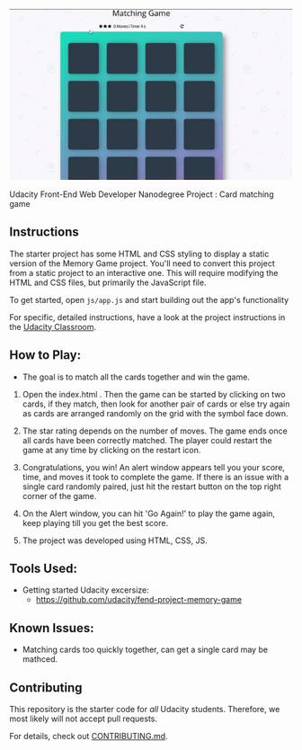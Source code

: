 



![](video/game.gif)

Udacity Front-End Web Developer Nanodegree Project : Card matching game


## Instructions

The starter project has some HTML and CSS styling to display a static version of the Memory Game project. You'll need to convert this project from a static project to an interactive one. This will require modifying the HTML and CSS files, but primarily the JavaScript file.

To get started, open `js/app.js` and start building out the app's functionality

For specific, detailed instructions, have a look at the project instructions in the [Udacity Classroom](https://classroom.udacity.com/me).

## How to Play:

* The goal is to match all the cards together and win the game.

1. Open the index.html . Then the game can be started by clicking on two cards, if they match, then look for another pair of cards or else try again as cards are arranged randomly on the grid with the symbol face down.

2. The star rating depends on the number of moves. The game ends once all cards have been correctly matched. The player could restart the game at any time by clicking on the restart icon. 

3. Congratulations, you win! An alert window appears tell you your score, time, and moves it took to complete the game. If there is an issue 	with a single card randomly paired, just hit the restart button on the top right corner of the game. 

4. On the Alert window, you can hit 'Go Again!' to play the game again, keep playing till you get the best score.

5. The project was developed using HTML, CSS, JS.

## Tools Used: 

* Getting started Udacity excersize: 
  * https://github.com/udacity/fend-project-memory-game


## Known Issues:

* Matching  cards too quickly together, can get a single card may be mathced. 



## Contributing

This repository is the starter code for _all_ Udacity students. Therefore, we most likely will not accept pull requests.

For details, check out [CONTRIBUTING.md](CONTRIBUTING.md).
